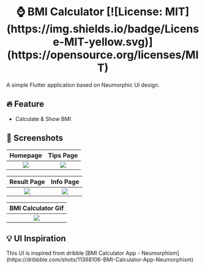 <h1 align="center">⌚ BMI Calculator
[![License: MIT](https://img.shields.io/badge/License-MIT-yellow.svg)](https://opensource.org/licenses/MIT)
<br>
</h1>

A simple Flutter application based on Neumorphic UI design.

<h2>🔥 Feature</h2>

- Calculate & Show BMI

<h2>📱 Screenshots</h2>

|                                                          Homepage                                                      |                                                   Tips Page                                                    |
|:----------------------------------------------------------------------------------------------------------------------:|:--------------------------------------------------------------------------------------------------------------:|
| ![](https://github.com/alirzadev/BMI-Calculator/blob/master/screenshots/HomePage.jpg?raw=true) | ![](https://github.com/alirzadev/BMI-Calculator/blob/master/screenshots/TipsPage.jpg?raw=true) |

|                                                          Result Page                                                   |                                                   Info Page                                                    |
|:----------------------------------------------------------------------------------------------------------------------:|:--------------------------------------------------------------------------------------------------------------:|
| ![](https://github.com/alirzadev/BMI-Calculator/blob/master/screenshots/ResultPage.jpg?raw=true) | ![](https://github.com/alirzadev/BMI-Calculator/blob/master/screenshots/InfoPage.jpg?raw=true) |

|                                                          BMI Calculator Gif                                            |
|:----------------------------------------------------------------------------------------------------------------------:|
| ![](https://github.com/alirzadev/BMI-Calculator/blob/master/screenshots/BmiCalculator.gif?raw=true) |

<h2>💡 UI Inspiration</h2>
This UI is inspired from dribble [BMI Calculator App - Neumorphism](https://dribbble.com/shots/11368106-BMI-Calculator-App-Neumorphism)
